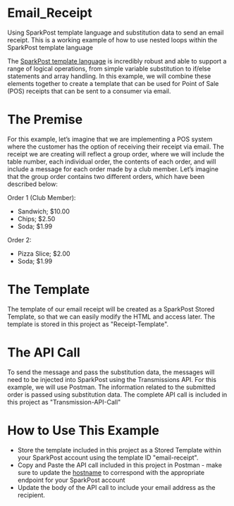 # Email_Receipt
Using SparkPost template language and substitution data to send an email receipt.  This is a working example of how to use nested loops within the SparkPost template language

The [SparkPost template language](https://developers.sparkpost.com/api/template-language/) is incredibly robust and able to support a range of logical operations, from simple variable substitution to if/else statements and array handling.  In this example, we will combine these elements together to create a template that can be used for Point of Sale (POS) receipts that can be sent to a consumer via email.

# The Premise
For this example, let’s imagine that we are implementing a POS system where the customer has the option of receiving their receipt via email.  The receipt we are creating will reflect a group order, where we will include the table number, each individual order, the contents of each order, and will include a message for each order made by a club member.
Let’s imagine that the group order contains two different orders, which have been described below:

Order 1 (Club Member):
* Sandwich; $10.00
* Chips; $2.50
* Soda; $1.99

Order 2:
* Pizza Slice; $2.00
* Soda; $1.99

# The Template
The template of our email receipt will be created as a SparkPost Stored Template, so that we can easily modify the HTML and access later.  The template is stored in this project as "Receipt-Template".

# The API Call
To send the message and pass the substitution data, the messages will need to be injected into SparkPost using the Transmissions API.  For this example, we will use Postman.  The information related to the submitted order is passed using substitution data.  The complete API call is included in this project as "Transmission-API-Call"


# How to Use This Example
* Store the template included in this project as a Stored Template within your SparkPost account using the template ID "email-receipt".
* Copy and Paste the API call included in this project in Postman - make sure to update the [hostname](https://developers.sparkpost.com/api/#header-endpoints) to correspond with the appropriate endpoint for your SparkPost account
* Update the body of the API call to include your email address as the recipient.
